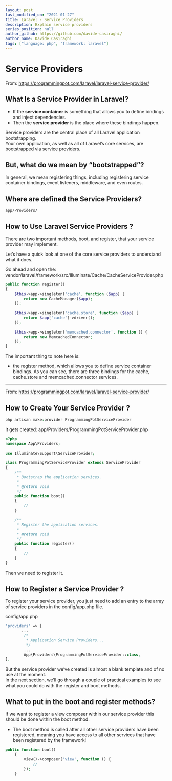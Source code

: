 ```yaml
---
layout: post
last_modified_on: "2021-01-27"
title: Laravel - Service Providers
description: Explain service providers
series_position: null
author_github: https://github.com/davide-casiraghi/
author_name: Davide Casiraghi
tags: ["language: php", "framework: laravel"]
---
```


# Service Providers


From: https://programmingpot.com/laravel/laravel-service-provider/

## What Is a Service Provider in Laravel?
- If the **service container** is something that allows you to define bindings and inject dependencies.
- Then the **service provider** is the place where these bindings happen.

Service providers are the central place of all Laravel application bootstrapping.   
Your own application, as well as all of Laravel’s core services, are bootstrapped via service providers.

## But, what do we mean by “bootstrapped”?
In general, we mean registering things, including registering service container bindings, event listeners, middleware, and even routes.

## Where are defined the Service Providers?
`app/Providers/`

## How to Use Laravel Service Providers ?
There are two important methods, boot, and register, that your service provider may implement.

Let’s have a quick look at one of the core service providers to understand what it does.   

Go ahead and open the:
vendor/laravel/framework/src/Illuminate/Cache/CacheServiceProvider.php
``` php
public function register()
{
    $this->app->singleton('cache', function ($app) {
        return new CacheManager($app);
    });
  
    $this->app->singleton('cache.store', function ($app) {
        return $app['cache']->driver();
    });
  
    $this->app->singleton('memcached.connector', function () {
        return new MemcachedConnector;
    });
}
```
The important thing to note here is:
- the register method, which allows you to define service container bindings.
  As you can see, there are three bindings for the cache, cache.store and memcached.connector services.

  
---

From: https://programmingpot.com/laravel/laravel-service-provider/


## How to Create Your Service Provider ?
``` php
php artisan make:provider ProgrammingPotServiceProvider
```

It gets created:
app/Providers/ProgrammingPotServiceProvider.php
``` php
<?php
namespace App\Providers;
  
use Illuminate\Support\ServiceProvider;
  
class ProgrammingPotServiceProvider extends ServiceProvider
{
    /**
     * Bootstrap the application services.
     *
     * @return void
     */
    public function boot()
    {
        //
    }
  
    /**
     * Register the application services.
     *
     * @return void
     */
    public function register()
    {
        //
    }
}
```

Then we need to register it.


## How to Register a Service Provider ?   

To register your service provider, you just need to add an entry to the array of service providers in the config/app.php file.

config/app.php
``` php
'providers' => [
       ...
        /*
         * Application Service Providers...
         */
        ...
        App\Providers\ProgrammingPotServiceProvider::class,
],
```

But the service provider we’ve created is almost a blank template and of no use at the moment.   
In the next section, we’ll go through a couple of practical examples to see what you could do with the register and boot methods.

## What to put in the boot and register methods?
If we want to register a view composer within our service provider this should be done within the boot method.
- The boot method is called after all other service providers have been registered, meaning you have access to all other services that have been registered by the framework!

``` php
public function boot()
    {
        view()->composer('view', function () {
            //
        });
    }
```
